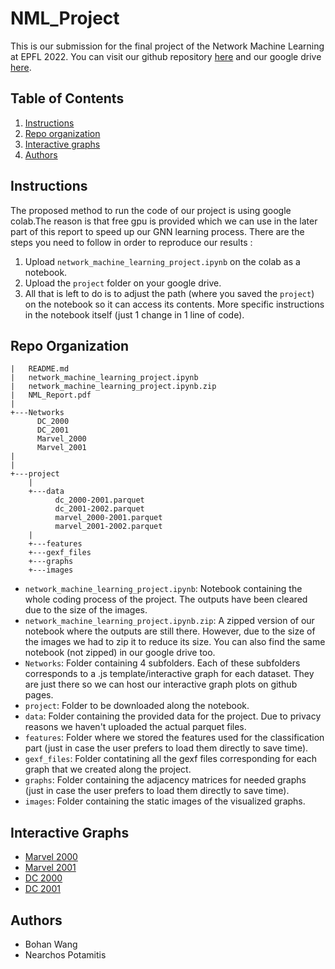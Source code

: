 # NML_Project
This is our submission for the final project of the Network Machine Learning at EPFL 2022. You can visit our github repository [here](https://github.com/Potamitisn/NML_Project) and our google drive [here](https://drive.google.com/drive/folders/1kD9TzG5XSjifvF5h2nIBNbqlyobuExj2).

## Table of Contents
1. [Instructions](#Instructions)
2. [Repo organization](#Repo_organization)
3. [Interactive graphs](#graphs)
4. [Authors](#Authors)


## Instructions <a name="Instructions"></a>
The proposed method to run the code of our project is using google colab.The reason is that free gpu is provided which we can use in the later part of this report to speed up our GNN learning process. There are the steps you need to follow in order to reproduce our results : 
1. Upload `network_machine_learning_project.ipynb` on the colab as a notebook.
2. Upload the `project` folder on your google drive. 
3. All that is left to do is to adjust the path (where you saved the `project`) on the notebook so it can access its contents. More specific instructions in the notebook itself (just 1 change in 1 line of code).



## Repo Organization <a name="Repo_organization"></a>
```
|   README.md
|   network_machine_learning_project.ipynb
|   network_machine_learning_project.ipynb.zip
|   NML_Report.pdf
|
+---Networks
      DC_2000
      DC_2001
      Marvel_2000
      Marvel_2001
|
|
+---project
    |
    +---data
          dc_2000-2001.parquet
          dc_2001-2002.parquet
          marvel_2000-2001.parquet
          marvel_2001-2002.parquet
    |
    +---features
    +---gexf_files
    +---graphs
    +---images

```

- `network_machine_learning_project.ipynb`: Notebook containing the whole coding process of the project. The outputs have been cleared due to the size of the images.
- `network_machine_learning_project.ipynb.zip`: A zipped version of our notebook where the outputs are still there. However, due to the size of the images we had to zip it to reduce its size. You can also find the same notebook (not zipped) in our google drive too. 
- `Networks`: Folder containing 4 subfolders. Each of these subfolders corresponds to a .js template/interactive graph for each dataset. They are just there so we can host our interactive graph plots on github pages.
- `project`: Folder to be downloaded along the notebook.
- `data`: Folder containing the provided data for the project. Due to privacy reasons we haven't uploaded the actual parquet files.
- `features`: Folder where we stored the features used for the classification part (just in case the user prefers to load them directly to save time).
- `gexf_files`: Folder contatining all the gexf files corresponding for each graph that we created along the project. 
- `graphs`: Folder containing the adjacency matrices for needed graphs (just in case the user prefers to load them directly to save time).
- `images`: Folder containing the static images of the visualized graphs.

## Interactive Graphs <a name="graphs"></a>
- [Marvel 2000](https://potamitisn.github.io/NML_Project/Networks/Marvel_2000/)
- [Marvel 2001](https://potamitisn.github.io/NML_Project/Networks/Marvel_2001/)
- [DC 2000](https://potamitisn.github.io/NML_Project/Networks/DC_2000/)
- [DC 2001](https://potamitisn.github.io/NML_Project/Networks/DC_2001/)

## Authors <a name="Authors"></a>
- Bohan Wang
- Nearchos Potamitis
